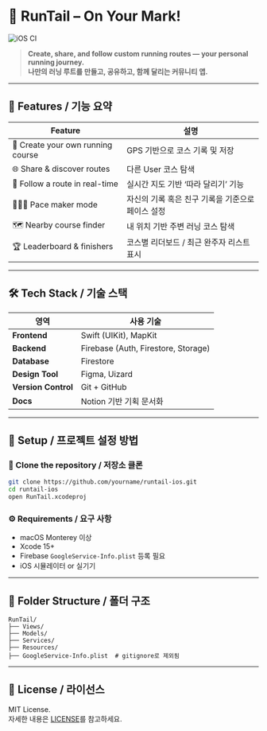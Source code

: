 # 🐾 RunTail – On Your Mark!

![iOS CI](https://github.com/yourname/runtail-ios/actions/workflows/ios.yml/badge.svg)

> **Create, share, and follow custom running routes — your personal running journey.**  
> **나만의 러닝 루트를 만들고, 공유하고, 함께 달리는 커뮤니티 앱.**

---

## 📱 Features / 기능 요약

| Feature | 설명 |
|--------|------|
| 🏃 Create your own running course | GPS 기반으로 코스 기록 및 저장 |
| 🌐 Share & discover routes | 다른 User 코스 탐색 |
| 📍 Follow a route in real-time | 실시간 지도 기반 ‘따라 달리기’ 기능 |
| 🧑‍🤝‍🧑 Pace maker mode | 자신의 기록 혹은 친구 기록을 기준으로 페이스 설정 |
| 🗺️ Nearby course finder | 내 위치 기반 주변 러닝 코스 탐색 |
| 🏆 Leaderboard & finishers | 코스별 리더보드 / 최근 완주자 리스트 표시 |

---

## 🛠️ Tech Stack / 기술 스택

| 영역 | 사용 기술 |
|------|-----------|
| **Frontend** | Swift (UIKit), MapKit |
| **Backend** | Firebase (Auth, Firestore, Storage) |
| **Database** | Firestore |
| **Design Tool** | Figma, Uizard |
| **Version Control** | Git + GitHub |
| **Docs** | Notion 기반 기획 문서화 |

---

## 🧭 Setup / 프로젝트 설정 방법

### 🔗 Clone the repository / 저장소 클론
```bash
git clone https://github.com/yourname/runtail-ios.git
cd runtail-ios
open RunTail.xcodeproj
```

### ⚙️ Requirements / 요구 사항

- macOS Monterey 이상
- Xcode 15+
- Firebase `GoogleService-Info.plist` 등록 필요
- iOS 시뮬레이터 or 실기기

---

## 📁 Folder Structure / 폴더 구조

```
RunTail/
├── Views/
├── Models/
├── Services/
├── Resources/
├── GoogleService-Info.plist  # gitignore로 제외됨
```

---

## 📄 License / 라이선스

MIT License.  
자세한 내용은 [LICENSE](./LICENSE)를 참고하세요.
